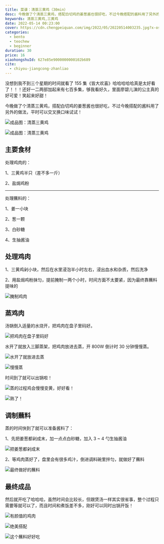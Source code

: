 ```yaml
---
title: 菜谱：清蒸三黄鸡（30min）
desc: 今晚做了个清蒸三黄鸡，搭配白切鸡的姜葱酱也很好吃，不过今晚搭配的酱料用了另外的做法，平时可以交叉换口味试试！
keywords: 清蒸三黄鸡,三黄鸡
date: 2022-05-14 00:23:00
cover: https://cdn.chengpeiquan.com/img/2022/05/20220514003235.jpg?x-oss-process=image/interlace,1
categories:
  - bento
  - teochew
  - beginner
duration: 30
price: 16
xiaohongshuId: 627e85e9000000000102b689
cite:
  - chiyou-jiangcong-zhanliao
---
```


没想到我不到三个星期的时间就看了 155 集《皆大欢喜》哈哈哈哈哈真是太好看了！！！还好一二两部加起来有七百多集，够我看好久，里面廖碧儿演的公主真的好可爱！笑起来好甜！

今晚做了个清蒸三黄鸡，搭配白切鸡的姜葱酱也很好吃，不过今晚搭配的酱料用了另外的做法，平时可以交叉换口味试试！

![成品图：清蒸三黄鸡](https://cdn.chengpeiquan.com/img/2022/05/20220514003257.jpg?x-oss-process=image/interlace,1)

![成品图：清蒸三黄鸡](https://cdn.chengpeiquan.com/img/2022/05/20220514003258.jpg?x-oss-process=image/interlace,1)

## 主要食材

处理鸡肉的：

1、三黄鸡半只（差不多一斤）

2、盐焗鸡粉

---

处理蘸料的：

1、姜一小块

2、葱一颗

3、白砂糖

4、生抽酱油

## 处理鸡肉

1、三黄鸡剁小块，然后在水里浸泡半小时左右，浸出血水和杂质，然后洗净

2、用盐焗鸡粉抹匀，提前腌制一两个小时，时间方面不太要紧，因为最终靠蘸料提味的

![腌制鸡肉](https://cdn.chengpeiquan.com/img/2022/05/20220514003300.jpg?x-oss-process=image/interlace,1)

## 蒸鸡肉

汤锅倒入适量的水烧开，把鸡肉在盘子里码好。

![把鸡肉在盘子里码好](https://cdn.chengpeiquan.com/img/2022/05/20220514003301.jpg?x-oss-process=image/interlace,1)

水开了就放入三脚蒸架，把鸡肉放进去蒸，开 800W 倒计时 30 分钟慢慢蒸。

![水开了就放进去蒸](https://cdn.chengpeiquan.com/img/2022/05/20220514003302.jpg?x-oss-process=image/interlace,1)

![慢慢蒸](https://cdn.chengpeiquan.com/img/2022/05/20220514003251.jpg?x-oss-process=image/interlace,1)

时间到了就可以出锅啦！

![蒸的过程鸡会慢慢变黄，好好看！](https://cdn.chengpeiquan.com/img/2022/05/20220514003253.jpg?x-oss-process=image/interlace,1)

![熟了！](https://cdn.chengpeiquan.com/img/2022/05/20220514003254.jpg?x-oss-process=image/interlace,1)

## 调制蘸料

蒸的时间快到了就可以准备酱料了：

1、先把姜葱都剁成末，加一点点白砂糖，加入 3 ~ 4 勺生抽酱油

![把姜葱都剁成末](https://cdn.chengpeiquan.com/img/2022/05/20220514003252.jpg?x-oss-process=image/interlace,1)

2、等鸡肉蒸好了，盘里会有很多鸡汁，倒进调料碗里拌匀，就做好了蘸料

![最终做好的蘸料](https://cdn.chengpeiquan.com/img/2022/05/20220514003256.jpg?x-oss-process=image/interlace,1)

## 最终成品

然后就开吃了哈哈哈，虽然时间会比较长，但跟煲汤一样其实很省事，整个过程只需要等就可以了，而且时间和煮饭差不多，刚好可以同时出锅开饭！

![有颜值的鸡肉](https://cdn.chengpeiquan.com/img/2022/05/20220514003255.jpg?x-oss-process=image/interlace,1)

![绝美搭配](https://cdn.chengpeiquan.com/img/2022/05/20220514003257.jpg?x-oss-process=image/interlace,1)

![这个蘸料好好吃](https://cdn.chengpeiquan.com/img/2022/05/20220514003259.jpg?x-oss-process=image/interlace,1)
